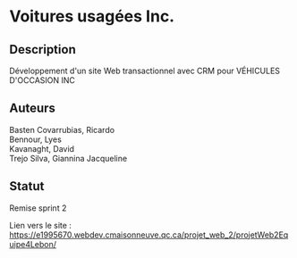 # Voitures usagées Inc.

## Description

Développement d'un site Web transactionnel avec CRM pour VÉHICULES D'OCCASION INC

## Auteurs

Basten Covarrubias, Ricardo  
Bennour, Lyes  
Kavanaght, David  
Trejo Silva, Giannina Jacqueline

## Statut

Remise sprint 2

Lien vers le site : https://e1995670.webdev.cmaisonneuve.qc.ca/projet_web_2/projetWeb2Equipe4Lebon/
